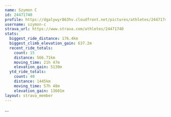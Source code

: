 ```yaml
---
name: Szymon C
id: 24471740
profile: https://dgalywyr863hv.cloudfront.net/pictures/athletes/24471740/7213253/2/large.jpg
username: szymon-c
strava_url: https://www.strava.com/athletes/24471740
stats:
  biggest_ride_distance: 176.4km
  biggest_climb_elevation_gain: 637.2m
  recent_ride_totals:
    count: 15
    distance: 566.71km
    moving_time: 21h 47m
    elevation_gain: 5130m
  ytd_ride_totals:
    count: 40
    distance: 1445km
    moving_time: 57h 48m
    elevation_gain: 13601m
layout: strava_member
--- 
```

...
